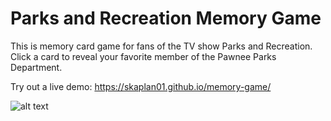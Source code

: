 # Parks and Recreation Memory Game

This is memory card game for fans of the TV show Parks and Recreation. Click a card to reveal your favorite member of the Pawnee Parks Department. 

Try out a live demo: https://skaplan01.github.io/memory-game/

![alt text](https://github.com/SKaplan01/memory-game/blob/master/images/memoryGame2.gif "Memory game gif")
